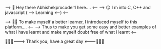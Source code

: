 
--> 🥰 Hey there Abhishekprocoder1 here.... <--
--> 😜 I m into C, C++ and javascript ( --> Learning <--) <--

--> 💯💯 To make myself a better learner, I introduced myself to this platform.... <--
--> Thus to make you get some easy and better examples of what i have learnt and make myself doubt free of what i learnt <--

💬💬💬---> Thank you, have a great day <---💬💬💬


